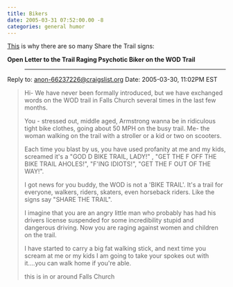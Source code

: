 ```yaml
---
title: Bikers
date: 2005-03-31 07:52:00.00 -8
categories: general humor
---
```

[This](http://washingtondc.craigslist.org/bik/66237226.html) is why there are so many Share the Trail signs:


>
**Open Letter to the Trail Raging Psychotic Biker on the WOD Trail**

>
> * * *
>
>
Reply to: anon-66237226@craigslist.org
Date: 2005-03-30, 11:02PM EST
>
> Hi- We have never been formally introduced, but we have exchanged words on the WOD trail in Falls Church several times in the last few months.
>
> You - stressed out, middle aged, Armstrong wanna be in ridiculous tight bike clothes, going about 50 MPH on the busy trail. Me- the woman walking on the trail with a stroller or a kid or two on scooters.
>
> Each time you blast by us, you have used profanity at me and my kids, screamed it's a "GOD D BIKE TRAIL, LADY!" , "GET THE F OFF THE BIKE TRAIL AHOLES!", "F'ING IDIOTS!", "GET THE F OUT OF THE WAY!".
>
> I got news for you buddy, the WOD is not a 'BIKE TRAIL'. It's a trail for everyone, walkers, riders, skaters, even horseback riders. Like the signs say "SHARE THE TRAIL".
>
> I imagine that you are an angry little man who probably has had his drivers license suspended for some incredibility stupid and dangerous driving. Now you are raging against women and children on the trail.
>
> I have started to carry a big fat walking stick, and next time you scream at me or my kids I am going to take your spokes out with it….you can walk home if you're able.
>
> this is in or around Falls Church

